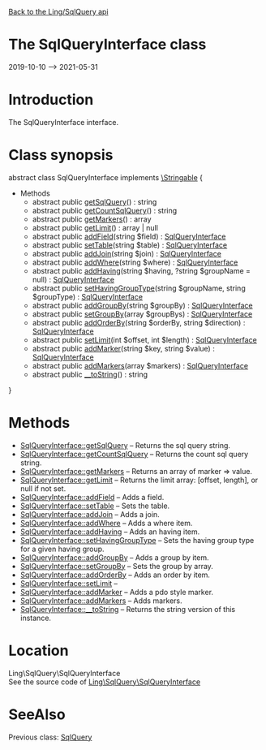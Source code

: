 [Back to the Ling/SqlQuery api](https://github.com/lingtalfi/SqlQuery/blob/master/doc/api/Ling/SqlQuery.md)



The SqlQueryInterface class
================
2019-10-10 --> 2021-05-31






Introduction
============

The SqlQueryInterface interface.



Class synopsis
==============


abstract class <span class="pl-k">SqlQueryInterface</span> implements [\Stringable](https://wiki.php.net/rfc/stringable) {

- Methods
    - abstract public [getSqlQuery](https://github.com/lingtalfi/SqlQuery/blob/master/doc/api/Ling/SqlQuery/SqlQueryInterface/getSqlQuery.md)() : string
    - abstract public [getCountSqlQuery](https://github.com/lingtalfi/SqlQuery/blob/master/doc/api/Ling/SqlQuery/SqlQueryInterface/getCountSqlQuery.md)() : string
    - abstract public [getMarkers](https://github.com/lingtalfi/SqlQuery/blob/master/doc/api/Ling/SqlQuery/SqlQueryInterface/getMarkers.md)() : array
    - abstract public [getLimit](https://github.com/lingtalfi/SqlQuery/blob/master/doc/api/Ling/SqlQuery/SqlQueryInterface/getLimit.md)() : array | null
    - abstract public [addField](https://github.com/lingtalfi/SqlQuery/blob/master/doc/api/Ling/SqlQuery/SqlQueryInterface/addField.md)(string $field) : [SqlQueryInterface](https://github.com/lingtalfi/SqlQuery/blob/master/doc/api/Ling/SqlQuery/SqlQueryInterface.md)
    - abstract public [setTable](https://github.com/lingtalfi/SqlQuery/blob/master/doc/api/Ling/SqlQuery/SqlQueryInterface/setTable.md)(string $table) : [SqlQueryInterface](https://github.com/lingtalfi/SqlQuery/blob/master/doc/api/Ling/SqlQuery/SqlQueryInterface.md)
    - abstract public [addJoin](https://github.com/lingtalfi/SqlQuery/blob/master/doc/api/Ling/SqlQuery/SqlQueryInterface/addJoin.md)(string $join) : [SqlQueryInterface](https://github.com/lingtalfi/SqlQuery/blob/master/doc/api/Ling/SqlQuery/SqlQueryInterface.md)
    - abstract public [addWhere](https://github.com/lingtalfi/SqlQuery/blob/master/doc/api/Ling/SqlQuery/SqlQueryInterface/addWhere.md)(string $where) : [SqlQueryInterface](https://github.com/lingtalfi/SqlQuery/blob/master/doc/api/Ling/SqlQuery/SqlQueryInterface.md)
    - abstract public [addHaving](https://github.com/lingtalfi/SqlQuery/blob/master/doc/api/Ling/SqlQuery/SqlQueryInterface/addHaving.md)(string $having, ?string $groupName = null) : [SqlQueryInterface](https://github.com/lingtalfi/SqlQuery/blob/master/doc/api/Ling/SqlQuery/SqlQueryInterface.md)
    - abstract public [setHavingGroupType](https://github.com/lingtalfi/SqlQuery/blob/master/doc/api/Ling/SqlQuery/SqlQueryInterface/setHavingGroupType.md)(string $groupName, string $groupType) : [SqlQueryInterface](https://github.com/lingtalfi/SqlQuery/blob/master/doc/api/Ling/SqlQuery/SqlQueryInterface.md)
    - abstract public [addGroupBy](https://github.com/lingtalfi/SqlQuery/blob/master/doc/api/Ling/SqlQuery/SqlQueryInterface/addGroupBy.md)(string $groupBy) : [SqlQueryInterface](https://github.com/lingtalfi/SqlQuery/blob/master/doc/api/Ling/SqlQuery/SqlQueryInterface.md)
    - abstract public [setGroupBy](https://github.com/lingtalfi/SqlQuery/blob/master/doc/api/Ling/SqlQuery/SqlQueryInterface/setGroupBy.md)(array $groupBys) : [SqlQueryInterface](https://github.com/lingtalfi/SqlQuery/blob/master/doc/api/Ling/SqlQuery/SqlQueryInterface.md)
    - abstract public [addOrderBy](https://github.com/lingtalfi/SqlQuery/blob/master/doc/api/Ling/SqlQuery/SqlQueryInterface/addOrderBy.md)(string $orderBy, string $direction) : [SqlQueryInterface](https://github.com/lingtalfi/SqlQuery/blob/master/doc/api/Ling/SqlQuery/SqlQueryInterface.md)
    - abstract public [setLimit](https://github.com/lingtalfi/SqlQuery/blob/master/doc/api/Ling/SqlQuery/SqlQueryInterface/setLimit.md)(int $offset, int $length) : [SqlQueryInterface](https://github.com/lingtalfi/SqlQuery/blob/master/doc/api/Ling/SqlQuery/SqlQueryInterface.md)
    - abstract public [addMarker](https://github.com/lingtalfi/SqlQuery/blob/master/doc/api/Ling/SqlQuery/SqlQueryInterface/addMarker.md)(string $key, string $value) : [SqlQueryInterface](https://github.com/lingtalfi/SqlQuery/blob/master/doc/api/Ling/SqlQuery/SqlQueryInterface.md)
    - abstract public [addMarkers](https://github.com/lingtalfi/SqlQuery/blob/master/doc/api/Ling/SqlQuery/SqlQueryInterface/addMarkers.md)(array $markers) : [SqlQueryInterface](https://github.com/lingtalfi/SqlQuery/blob/master/doc/api/Ling/SqlQuery/SqlQueryInterface.md)
    - abstract public [__toString](https://github.com/lingtalfi/SqlQuery/blob/master/doc/api/Ling/SqlQuery/SqlQueryInterface/__toString.md)() : string

}






Methods
==============

- [SqlQueryInterface::getSqlQuery](https://github.com/lingtalfi/SqlQuery/blob/master/doc/api/Ling/SqlQuery/SqlQueryInterface/getSqlQuery.md) &ndash; Returns the sql query string.
- [SqlQueryInterface::getCountSqlQuery](https://github.com/lingtalfi/SqlQuery/blob/master/doc/api/Ling/SqlQuery/SqlQueryInterface/getCountSqlQuery.md) &ndash; Returns the count sql query string.
- [SqlQueryInterface::getMarkers](https://github.com/lingtalfi/SqlQuery/blob/master/doc/api/Ling/SqlQuery/SqlQueryInterface/getMarkers.md) &ndash; Returns an array of marker => value.
- [SqlQueryInterface::getLimit](https://github.com/lingtalfi/SqlQuery/blob/master/doc/api/Ling/SqlQuery/SqlQueryInterface/getLimit.md) &ndash; Returns the limit array: [offset, length], or null if not set.
- [SqlQueryInterface::addField](https://github.com/lingtalfi/SqlQuery/blob/master/doc/api/Ling/SqlQuery/SqlQueryInterface/addField.md) &ndash; Adds a field.
- [SqlQueryInterface::setTable](https://github.com/lingtalfi/SqlQuery/blob/master/doc/api/Ling/SqlQuery/SqlQueryInterface/setTable.md) &ndash; Sets the table.
- [SqlQueryInterface::addJoin](https://github.com/lingtalfi/SqlQuery/blob/master/doc/api/Ling/SqlQuery/SqlQueryInterface/addJoin.md) &ndash; Adds a join.
- [SqlQueryInterface::addWhere](https://github.com/lingtalfi/SqlQuery/blob/master/doc/api/Ling/SqlQuery/SqlQueryInterface/addWhere.md) &ndash; Adds a where item.
- [SqlQueryInterface::addHaving](https://github.com/lingtalfi/SqlQuery/blob/master/doc/api/Ling/SqlQuery/SqlQueryInterface/addHaving.md) &ndash; Adds an having item.
- [SqlQueryInterface::setHavingGroupType](https://github.com/lingtalfi/SqlQuery/blob/master/doc/api/Ling/SqlQuery/SqlQueryInterface/setHavingGroupType.md) &ndash; Sets the having group type for a given having group.
- [SqlQueryInterface::addGroupBy](https://github.com/lingtalfi/SqlQuery/blob/master/doc/api/Ling/SqlQuery/SqlQueryInterface/addGroupBy.md) &ndash; Adds a group by item.
- [SqlQueryInterface::setGroupBy](https://github.com/lingtalfi/SqlQuery/blob/master/doc/api/Ling/SqlQuery/SqlQueryInterface/setGroupBy.md) &ndash; Sets the group by array.
- [SqlQueryInterface::addOrderBy](https://github.com/lingtalfi/SqlQuery/blob/master/doc/api/Ling/SqlQuery/SqlQueryInterface/addOrderBy.md) &ndash; Adds an order by item.
- [SqlQueryInterface::setLimit](https://github.com/lingtalfi/SqlQuery/blob/master/doc/api/Ling/SqlQuery/SqlQueryInterface/setLimit.md) &ndash; 
- [SqlQueryInterface::addMarker](https://github.com/lingtalfi/SqlQuery/blob/master/doc/api/Ling/SqlQuery/SqlQueryInterface/addMarker.md) &ndash; Adds a pdo style marker.
- [SqlQueryInterface::addMarkers](https://github.com/lingtalfi/SqlQuery/blob/master/doc/api/Ling/SqlQuery/SqlQueryInterface/addMarkers.md) &ndash; Adds markers.
- [SqlQueryInterface::__toString](https://github.com/lingtalfi/SqlQuery/blob/master/doc/api/Ling/SqlQuery/SqlQueryInterface/__toString.md) &ndash; Returns the string version of this instance.





Location
=============
Ling\SqlQuery\SqlQueryInterface<br>
See the source code of [Ling\SqlQuery\SqlQueryInterface](https://github.com/lingtalfi/SqlQuery/blob/master/SqlQueryInterface.php)



SeeAlso
==============
Previous class: [SqlQuery](https://github.com/lingtalfi/SqlQuery/blob/master/doc/api/Ling/SqlQuery/SqlQuery.md)<br>
